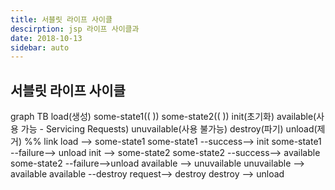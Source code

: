 ```yaml
---
title: 서블릿 라이프 사이클
descirption: jsp 라이프 사이클과
date: 2018-10-13
sidebar: auto
---
```


## 서블릿 라이프 사이클

<mermaid>
  graph TB
    load(생성)
    some-state1(( ))
    some-state2(( ))
    init(초기화)
    available(사용 가능 - Servicing Requests)
    unuvailable(사용 불가능)
    destroy(파기)
    unload(제거)
    %% link
    load --> some-state1
    some-state1 --success--> init
    some-state1 --failure--> unload
    init --> some-state2
    some-state2 --success--> available
    some-state2 --failure-->unload
    available --> unuvailable
    unuvailable --> available
    available --destroy request--> destroy
    destroy --> unload
</mermaid>
